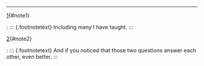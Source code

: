 ﻿
------------------------------------------------------------------------

 [1](#text1){#note1}

:   ::: {.footnotetext}
    Including many I have taught.
    :::

[2](#text2){#note2}

:   ::: {.footnotetext}
    And if you noticed that those two questions answer each other, even
    better.
    :::

